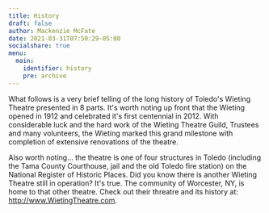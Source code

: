 ```yaml
---
title: History
draft: false
author: Mackenzie McFate
date: 2021-03-31T07:50:29-05:00
socialshare: true
menu: 
  main:
    identifier: history
    pre: archive
---
```


What follows is a very brief telling of the long history of Toledo's Wieting Theatre presented in 8 parts. It's worth noting up front that the Wieting opened in 1912 and celebrated it's first centennial in 2012. With considerable luck and the hard work of the Wieting Theatre Guild, Trustees and many volunteers, the Wieting marked this grand milestone with completion of extensive renovations of the theatre.

Also worth noting... the theatre is one of four structures in Toledo (including the Tama County Courthouse, jail and the old Toledo fire station) on the National Register of Historic Places. Did you know there is another Wieting Theatre still in operation? It's true. The community of Worcester, NY, is home to that other theatre. Check out their threatre and its history at: http://www.WietingTheatre.com.
